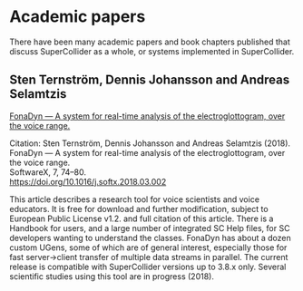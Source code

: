 # Academic papers

There have been many academic papers and book chapters published that discuss SuperCollider as a whole, or systems implemented in SuperCollider.

## Sten Ternström, Dennis Johansson and Andreas Selamtzis

[FonaDyn — A system for real-time analysis of the electroglottogram, over the voice range.](https://doi.org/10.1016/j.softx.2018.03.002)

Citation: Sten Ternström, Dennis Johansson and Andreas Selamtzis (2018).  
FonaDyn — A system for real-time analysis of the electroglottogram, over the voice range.  
SoftwareX, 7, 74–80.  
<https://doi.org/10.1016/j.softx.2018.03.002>

This article describes a research tool for voice scientists and voice educators. It is free for download and further modification, subject to European Public License v1.2. and full citation of this article. There is a Handbook for users, and a large number of integrated SC Help files, for SC developers wanting to understand the classes. FonaDyn has about a dozen custom UGens, some of which are of general interest, especially those for fast server->client transfer of multiple data streams in parallel. The current release is compatible with SuperCollider versions up to 3.8.x only. Several scientific studies using this tool are in progress (2018).
